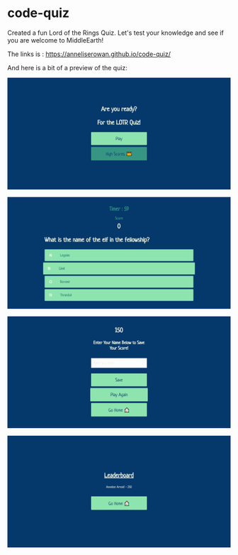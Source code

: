 # code-quiz

Created a fun Lord of the Rings Quiz. Let's test your knowledge and see if you are welcome to MiddleEarth!

The links is : https://anneliserowan.github.io/code-quiz/


And here is a bit of a preview of the quiz: 

![](images/screencapture-anneliserowan-github-io-code-quiz-2021-04-21-12_14_43.png)

![](images/screencapture-anneliserowan-github-io-code-quiz-html-game-html-2021-04-21-12_15_00.png)

![](images/screencapture-anneliserowan-github-io-code-quiz-html-end-html-2021-04-21-12_15_17.png)

![](images/screencapture-anneliserowan-github-io-code-quiz-html-highscores-html-2021-04-21-12_46_45.png)

